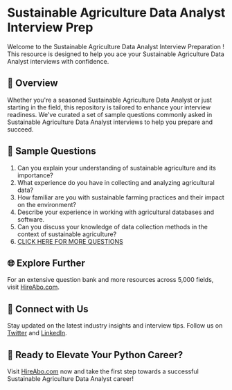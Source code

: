 # Sustainable Agriculture Data Analyst Interview Prep

Welcome to the Sustainable Agriculture Data Analyst Interview Preparation ! This resource is designed to help you ace your Sustainable Agriculture Data Analyst interviews with confidence.

## 🚀 Overview

Whether you're a seasoned Sustainable Agriculture Data Analyst or just starting in the field, this repository is tailored to enhance your interview readiness. We've curated a set of sample questions commonly asked in Sustainable Agriculture Data Analyst interviews to help you prepare and succeed.

## 📝 Sample Questions

1. Can you explain your understanding of sustainable agriculture and its importance?
2. What experience do you have in collecting and analyzing agricultural data?
3. How familiar are you with sustainable farming practices and their impact on the environment?
4. Describe your experience in working with agricultural databases and software.
5. Can you discuss your knowledge of data collection methods in the context of sustainable agriculture?
6. [CLICK HERE FOR MORE QUESTIONS](https://hireabo.com/job/10_4_31/Sustainable%20Agriculture%20Data%20Analyst)

## 🌐 Explore Further

For an extensive question bank and more resources across 5,000 fields, visit [HireAbo.com](https://www.hireabo.com).

## 📱 Connect with Us

Stay updated on the latest industry insights and interview tips. Follow us on [Twitter](https://twitter.com/hireabo) and [LinkedIn](https://www.linkedin.com/in/hire-abo-3609972a8/).

## 🚀 Ready to Elevate Your Python Career?

Visit [HireAbo.com](https://www.hireabo.com) now and take the first step towards a successful Sustainable Agriculture Data Analyst career!